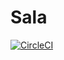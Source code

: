 # Sala

[![CircleCI](https://circleci.com/gh/lauritzsh/sala.svg?style=svg&circle-token=2a4f7eae79ce58ddc5765667b2b18bbf9b30bec6)](https://circleci.com/gh/lauritzsh/sala)
